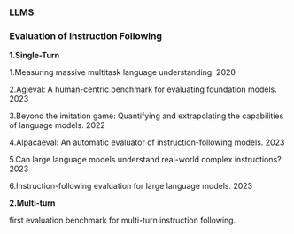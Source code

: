 ### LLMS

### Evaluation of Instruction Following

**1.Single-Turn**

1.Measuring massive multitask language understanding. 2020

2.Agieval: A human-centric benchmark for evaluating foundation models. 2023

3.Beyond the imitation game: Quantifying and extrapolating the capabilities of language models. 2022

4.Alpacaeval: An automatic evaluator of instruction-following models. 2023

5.Can large language models understand real-world complex instructions? 2023

6.Instruction-following evaluation for large language models. 2023


**2.Multi-turn**

first evaluation benchmark for multi-turn instruction following.
